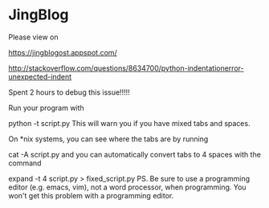 JingBlog
========

Please view on 

https://jingblogost.appspot.com/

http://stackoverflow.com/questions/8634700/python-indentationerror-unexpected-indent

Spent 2 hours to debug this issue!!!!!

Run your program with

python -t script.py
This will warn you if you have mixed tabs and spaces.

On *nix systems, you can see where the tabs are by running

cat -A script.py
and you can automatically convert tabs to 4 spaces with the command

expand -t 4 script.py > fixed_script.py
PS. Be sure to use a programming editor (e.g. emacs, vim), not a word processor, when programming. You won't get this problem with a programming editor.